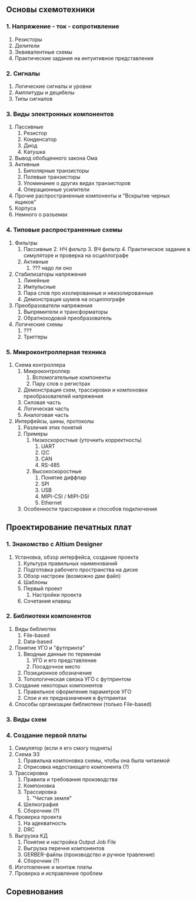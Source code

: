 ## Основы схемотехники
### 1. Напряжение - ток - сопротивление
1. Резисторы
2. Делители
3. Эквивалентные схемы
4. Практические задания на интуитивное представления
### 2. Сигналы
1. Логические сигналы и уровни
2. Амплитуды и децибелы
3. Типы сигналов
### 3. Виды электронных компонентов
1. Пассивные
	1. Резистор
	2. Конденсатор
	3. Диод
	4. Катушка
2. Вывод обобщенного закона Ома
3. Активные
	1. Биполярные транзисторы
	2. Полевые транзисторы
	3. Упоминание о других видах транзисторов
	4. Операционные усилители
4. Прочие распространенные компоненты и "Вскрытие черных ящиков"
5. Корпуса
6. Немного о разъемах

### 4. Типовые распространенные схемы
1. Фильтры
	1.  Пассивные
		2. НЧ фильтр
		3. ВЧ фильтр
		4. Практическое задание в симуляторе и проверка на осциллографе
	2. Активные
		1. ??? надо ли оно
2. Стабилизаторы напряжения
	1. Линейные
	2. Импульсные
	3. Пара слов про изолированные и неизолированные
	4. Демонстрация шумов на осциллографе
3. Преобразователи напряжения
	1. Выпрямители и трансформаторы
	2. Обратноходовой преобразователь
4. Логические схемы
	1. ???
	2. Триггеры
### 5. Микроконтроллерная техника
1. Схема контроллера
	1. Микроконтроллер 
		1. Вспомогательные компоненты
		2. Пару слов о регистрах
	2. Демонстрация схем, трассировки и компоновки преобразователей напряжения
	3. Силовая часть
	4. Логическая часть
	5. Аналоговая часть
2. Интерфейсы, шины, протоколы
	1. Различия этих понятий
	2. Примеры
		1. Низкоскоростные (уточнить корректность)
			1. UART	
			2. I2C
			6. CAN
			7. RS-485
		2. Высокоскоростные
			1. Понятие диффпар
			2.  SPI
			3. USB
			4. MIPI-CSI / MIPI-DSI
			5. Ethernet
	4. Особенности трассировки и способов подключения
## Проектирование печатных плат
### 1. Знакомство с Altium Designer
1. Установка, обзор интерфейса, создание проекта
	1. Культура правильных наименований
	2. Подготовка рабочего пространства на диске
	3. Обзор настроек (возможно дам файл)
	4. Шаблоны
	5. Первый проект
		1. Настройки проекта
	6. Сочетания клавиш
### 2. Библиотеки компонентов
1. Виды библиотек
	1. File-based
	2. Data-based
2. Понятие УГО и "футпринта"
	1. Вводные данные по терминам
		1. УГО и его представление
		2. Посадочное место
	2. Позиционное обозначение
	3. Топологическая связка УГО с футпринтом
3. Создание некоторых компонентов
	1. Правильное оформление параметров УГО
	2. Слои и их предназначения в футпринтах
4. Способы организации библиотеки (только File-based)
### 3. Виды схем
### 4. Создание первой платы
1. Симулятор (если я его смогу поднять)
2. Схема Э3
	1. Правильна компоновка схемы, чтобы она была читаемой
	2. Отрисовка недостающего компонента (?)
3. Трассировка
	1. Правила и требования производства
	2. Компоновка
	3. Трассировка
		1. "Чистая земля"
	4. Шелкография
	5. Сборочник (?)
4. Проверка проекта
	1. На адекватность
	2. DRC
5. Выгрузка КД
	1. Понятие и настройка Output Job File
	2. Выгрузка перечня компонентов
	3. GERBER-файлы (производство и ручное травление)
	4. Сборочник (?)
6. Изготовление и монтаж платы
7. Проверка и исправление проблем
## Соревнования


